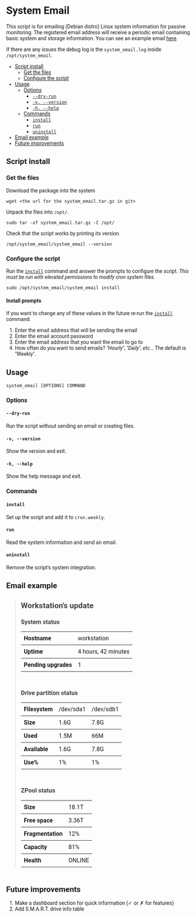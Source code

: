 # System Email

This script is for emailing (Debian distro) Linux system information for passive
monitoring. The registered email address will receive a periodic email containing
basic system and storage information. You can see an example email
[here](#email-example).

If there are any issues the debug log is the `system_email.log` inside
`/opt/system_email`.

<!-- TOC -->

* [Script install](#script-install)
    * [Get the files](#get-the-files)
    * [Configure the script](#configure-the-script)
* [Usage](#usage)
    * [Options](#options)
        * [`--dry-run`](#--dry-run)
        * [`-v, --version`](#-v---version)
        * [`-h, --help`](#-h---help)
    * [Commands](#commands)
        * [`install`](#install)
        * [`run`](#run)
        * [`uninstall`](#uninstall)
* [Email example](#email-example)
* [Future improvements](#future-improvements)

<!-- TOC -->

## Script install

### Get the files

Download the package into the system

```shell
wget <the url for the system_email.tar.gz in git>
```

Unpack the files into `/opt/`.

```shell
sudo tar -xf system_email.tar.gz -C /opt/
```

Check that the script works by printing its version.

```shell
/opt/system_email/system_email --version
```

### Configure the script

Run the [`install`](#install) command and answer the prompts to configure the script.
*This must be run with elevated permissions to modify cron system files.*

```shell
sudo /opt/system_email/system_email install
```

#### Install prompts

If you want to change any of these values in the future re-run the
[`install`](#install) command.

1. Enter the email address that will be sending the email
2. Enter the email account password
3. Enter the email address that you want the email to go to
4. How often do you want to send emails? *"Hourly", "Daily", etc...* The default
   is "Weekly".

## Usage

```shell
system_email [OPTIONS] COMMAND
```

### Options

#### `--dry-run`

Run the script without sending an email or creating files.

#### `-v, --version`

Show the version and exit.

#### `-h, --help`

Show the help message and exit.

### Commands

#### `install`

Set up the script and add it to `cron.weekly`.

#### `run`

Read the system information and send an email.

#### `uninstall`

Remove the script's system integration.

## Email example

> <!DOCTYPE HTML PUBLIC "-//W3C//DTD HTML 4.01 Transitional//EN" "http://www.w3.org/TR/html4/loose.dtd"><html lang="en"><head><title>System Status</title><meta content="date=no" name="format-detection"/><meta content="telephone=no" name="format-detection"/><meta content="width=device-width, initial-scale=1" name="viewport"><style type="text/CSS"></style></head><head><title></title><style type="text/css">body {font-family: Roboto, Arial, sans-serif;padding: 1rem;}table {border-collapse: collapse;margin-bottom: 3rem;width: 100%;}tr {border-bottom: 1px solid;}td, th {text-align: left;padding: .5rem;}</style></head><body><h2 style="color: #424242">Workstation's update</h2><div style="color: #424242"><h3>System status</h3><table><tr><th>Hostname</th><td>workstation</td></tr><tr><th>Uptime</th><td>4 hours, 42 minutes</td></tr><tr><th>Pending upgrades</th><td>1</td></tr></table></div><div style="color: #424242"><h3>Drive partition status</h3><table><tr><th>Filesystem</th><td>/dev/sda1</td><td>/dev/sdb1</td></tr><tr><th>Size</th><td>1.6G</td><td>7.8G</td></tr><tr><th>Used</th><td>1.5M</td><td>66M</td></tr><tr><th>Available</th><td>1.6G</td><td>7.8G</td></tr><tr><th>Use%</th><td>1%</td><td>1%</td></tr></table><h3>ZPool status</h3><table><tr><th>Size</th><td>18.1T</td></tr><tr><th>Free space</th><td>3.36T</td></tr><tr><th>Fragmentation</th><td>12%</td></tr><tr><th>Capacity</th><td>81%</td></tr><tr><th>Health</th><td>ONLINE</td></tr></table></div></body></html>

## Future improvements

1. Make a dashboard section for quick information (&check; or &cross; for features)
2. Add S.M.A.R.T. drive info table
